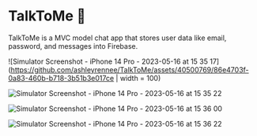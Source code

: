 # TalkToMe 💬
TalkToMe is a MVC model chat app that stores user data like email, password, and messages into Firebase.


![Simulator Screenshot - iPhone 14 Pro - 2023-05-16 at 15 35 17](https://github.com/ashleyrennee/TalkToMe/assets/40500769/86e4703f-0a83-460b-b718-3b51b3e017ce | width = 100) 

![Simulator Screenshot - iPhone 14 Pro - 2023-05-16 at 15 35 22](https://github.com/ashleyrennee/TalkToMe/assets/40500769/c92f725e-8261-441a-b21f-ec895b239672)

![Simulator Screenshot - iPhone 14 Pro - 2023-05-16 at 15 36 00](https://github.com/ashleyrennee/TalkToMe/assets/40500769/942ef9c0-6a55-4606-8a78-def60654d623)

![Simulator Screenshot - iPhone 14 Pro - 2023-05-16 at 15 36 22](https://github.com/ashleyrennee/TalkToMe/assets/40500769/13b6c40f-08cf-41cd-b8ec-344c2215bae2)

